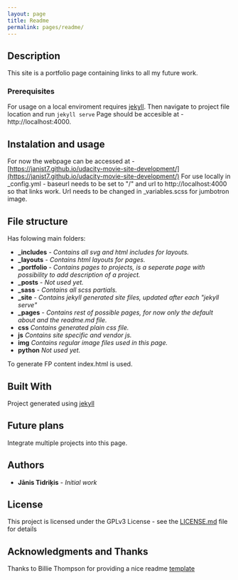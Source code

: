 ```yaml
---
layout: page
title: Readme
permalink: pages/readme/
---
```


## Description

This site is a portfolio page containing links to all my future work.

### Prerequisites

For usage on a local enviroment requires [jekyll](https://jekyllrb.com/).
Then navigate to project file location and run ```jekyll serve```
Page should be accesible at - http://localhost:4000.

## Instalation and usage

For now the webpage can be accessed at - [https://janist7.github.io/udacity-movie-site-development/](https://janist7.github.io/udacity-movie-site-development/)
For use locally in _config.yml - baseurl needs to be set to "/" and url to
http://localhost:4000 so that links work.
Url needs to be changed in _variables.scss for jumbotron image.

## File structure

Has folowing main folders:

* **_includes** - *Contains all svg and html includes for layouts.*
* **_layouts** - *Contains html layouts for pages.*
* **_portfolio** - *Contains pages to projects, is a seperate page with possibility to add description of a project.*
* **_posts** - *Not used yet.*
* **_sass** - *Contains all scss partials.*
* **_site** - *Contains jekyll generated site files, updated after each "jekyll serve"*
* **_pages** - *Contains rest of possible pages, for now only the default about and the readme.md file.*
* **css** *Contains generated plain css file.*
* **js** *Contains site specific and vendor js.*
* **img** *Contains regular image files used in this page.*
* **python** *Not used yet.*

To generate FP content index.html is used.

## Built With

Project generated using [jekyll](https://jekyllrb.com/)

## Future plans

Integrate multiple projects into this page.

## Authors

* **Jānis Tidriķis** - *Initial work*

## License

This project is licensed under the GPLv3 License - see the [LICENSE.md](https://github.com/janist7/udacity-movie-site/blob/master/LICENSE) file for details

## Acknowledgments and Thanks

Thanks to Billie Thompson for providing a nice readme [template](https://gist.github.com/PurpleBooth/109311bb0361f32d87a2)